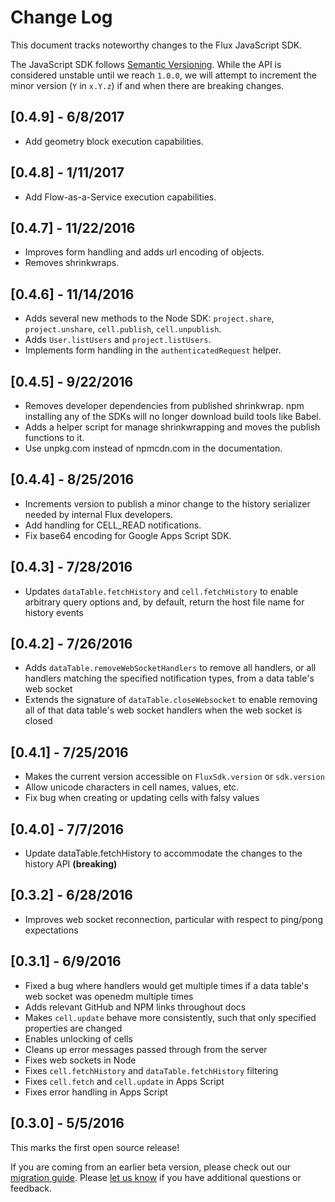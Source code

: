 # Change Log

This document tracks noteworthy changes to the Flux JavaScript SDK.

The JavaScript SDK follows [Semantic Versioning](http://semver.org).
While the API is considered unstable until we reach `1.0.0`, we will attempt
to increment the minor version (`Y` in `x.Y.z`) if and when there are
breaking changes.

## [0.4.9] - 6/8/2017

* Add geometry block execution capabilities.

## [0.4.8] - 1/11/2017

* Add Flow-as-a-Service execution capabilities.

## [0.4.7] - 11/22/2016

* Improves form handling and adds url encoding of objects.
* Removes shrinkwraps.

## [0.4.6] - 11/14/2016

* Adds several new methods to the Node SDK: `project.share`, `project.unshare`,
  `cell.publish`, `cell.unpublish`.
* Adds `User.listUsers` and `project.listUsers`.
* Implements form handling in the `authenticatedRequest` helper.

## [0.4.5] - 9/22/2016

* Removes developer dependencies from published shrinkwrap. npm installing any
  of the SDKs will no longer download build tools like Babel.
* Adds a helper script for manage shrinkwrapping and moves the publish functions
  to it.
* Use unpkg.com instead of npmcdn.com in the documentation.

## [0.4.4] - 8/25/2016

* Increments version to publish a minor change to the history serializer needed
  by internal Flux developers.
* Add handling for CELL\_READ notifications.
* Fix base64 encoding for Google Apps Script SDK.

## [0.4.3] - 7/28/2016

* Updates `dataTable.fetchHistory` and `cell.fetchHistory` to enable
arbitrary query options and, by default, return the host file name for
history events

## [0.4.2] - 7/26/2016

* Adds `dataTable.removeWebSocketHandlers` to remove all handlers, or all
handlers matching the specified notification types, from a data table's web
socket
* Extends the signature of `dataTable.closeWebsocket` to enable removing all
of that data table's web socket handlers when the web socket is closed

## [0.4.1] - 7/25/2016

* Makes the current version accessible on `FluxSdk.version` or `sdk.version`
* Allow unicode characters in cell names, values, etc.
* Fix bug when creating or updating cells with falsy values

## [0.4.0] - 7/7/2016

* Update dataTable.fetchHistory to accommodate the changes to the history API **(breaking)**

## [0.3.2] - 6/28/2016

* Improves web socket reconnection, particular with respect to ping/pong expectations

## [0.3.1] - 6/9/2016

* Fixed a bug where handlers would get multiple times if a data table's web socket was openedm
multiple times
* Adds relevant GitHub and NPM links throughout docs
* Makes `cell.update` behave more consistently, such that only specified properties are changed
* Enables unlocking of cells
* Cleans up error messages passed through from the server
* Fixes web sockets in Node
* Fixes `cell.fetchHistory` and `dataTable.fetchHistory` filtering
* Fixes `cell.fetch` and `cell.update` in Apps Script
* Fixes error handling in Apps Script

## [0.3.0] - 5/5/2016

This marks the first open source release!

If you are coming from an earlier beta version, please check out our
[migration guide](https://flux.gitbooks.io/flux-javascript-sdk/content/docs/Migration.html).
Please [let us know](mailto:sdk@flux.io) if you have additional questions or feedback.
